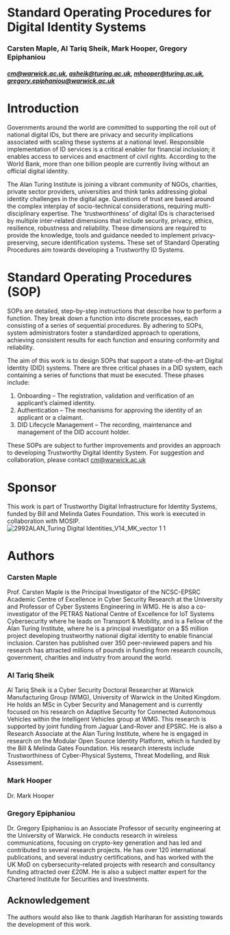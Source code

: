 # Standard Operating Procedures for Digital Identity Systems
### Carsten Maple, Al Tariq Sheik, Mark Hooper, Gregory Epiphaniou
##### cm@warwick.ac.uk, asheik@turing.ac.uk, mhooper@turing.ac.uk, gregory.epiphaniou@warwick.ac.uk

# Introduction
Governments around the world are committed to supporting the roll out of national digital IDs, but there are privacy and security implications associated with scaling these systems at a national level. Responsible implementation of ID services is a critical enabler for financial inclusion; it enables access to services and enactment of civil rights. According to the World Bank, more than one billion people are currently living without an official digital identity.

The Alan Turing Institute is joining a vibrant community of NGOs, charities, private sector providers, universities and think tanks addressing global identity challenges in the digital age. Questions of trust are based around the complex interplay of socio-technical considerations, requiring multi-disciplinary expertise. The ‘trustworthiness’ of digital IDs is characterised by multiple inter-related dimensions that include security, privacy, ethics, resilience, robustness and reliability. These dimensions are required to provide the knowledge, tools and guidance needed to implement privacy-preserving, secure identification systems. These set of Standard Operating Procedures aim towards developing a Trustworthy ID Systems.


# Standard Operating Procedures (SOP)
SOPs are detailed, step-by-step instructions that describe how to perform a function. They break down a function into discrete processes, each consisting of a series of sequential procedures. By adhering to SOPs, system administrators foster a standardized approach to operations, achieving consistent results for each function and ensuring conformity and reliability.

The aim of this work is to design SOPs that support a state-of-the-art Digital Identity (DID) systems. There are three critical phases in a DID system, each containing a series of functions that must be executed. These phases include:

1.	Onboarding – The registration, validation and verification of an applicant’s claimed identity.
2.	Authentication – The mechanisms for approving the identity of an applicant or a claimant.
3.	DID Lifecycle Management – The recording, maintenance and management of the DID account holder.

These SOPs are subject to further improvements and provides an approach to developing Trustworthy Digital Identity System. For suggestion and collaboration, please contact cm@warwick.ac.uk

 
# Sponsor
This work is part of Trustworthy Digital Infrastructure for Identity Systems, funded by Bill and Melinda Gates Foundation. This work is executed in collaboration with MOSIP.
![2992ALAN_Turing Digital Identities_V14_MK_vector 1 1](https://github.com/tarzs/Standard-Operating-Procedures-for-Digital-Identity-Systems/assets/46527187/325ba34b-a88d-4c76-9253-d1a5b849e7e9)


# Authors

### Carsten Maple

Prof. Carsten Maple is the Principal Investigator of the NCSC-EPSRC Academic Centre of Excellence in Cyber Security Research at the University and Professor of Cyber Systems Engineering in WMG. He is also a co-investigator of the PETRAS National Centre of Excellence for IoT Systems Cybersecurity where he leads on Transport & Mobility, and is a Fellow of the Alan Turing Institute, where he is a principal investigator on a \$5 million project developing trustworthy national digital identity to enable financial inclusion.  Carsten has published over 350 peer-reviewed papers and his research has attracted millions of pounds in funding from research councils, government, charities and industry from around the world.


### Al Tariq Sheik

Al Tariq Sheik is a Cyber Security Doctoral Researcher at Warwick Manufacturing Group (WMG), University of Warwick in the United Kingdom. He holds an MSc in Cyber Security and Management and is currently focused on his research on Adaptive Security for Connected Autonomous Vehicles within the Intelligent Vehicles group at WMG. This research is supported by joint funding from Jaguar Land-Rover and EPSRC. He is also a Research Associate at the Alan Turing Institute, where he is engaged in research on the Modular Open Source Identity Platform, which is funded by the Bill & Melinda Gates Foundation. His research interests include Trustworthiness of Cyber-Physical Systems, Threat Modelling, and Risk Assessment.

### Mark Hooper

Dr. Mark Hooper


### Gregory Epiphaniou

Dr. Gregory Epiphaniou is an Associate Professor of security engineering at the University of Warwick. He conducts research in wireless communications, focusing on crypto-key generation and has led and contributed to several research projects. He has over 120 international publications, and several industry certifications, and has worked with the UK MoD on cybersecurity-related projects with research and consultancy funding attracted over £20M. He is also a subject matter expert for the Chartered Institute for Securities and Investments.

## Acknowledgement

The authors would also like to thank Jagdish Hariharan for assisting towards the development of this work.
